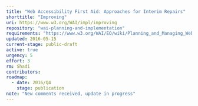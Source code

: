 ```yaml
---
title: "Web Accessibility First Aid: Approaches for Interim Repairs"
shorttitle: "Improving"
uri: https://www.w3.org/WAI/impl/improving
repository: "wai-planning-and-implementation"
requirements: "https://www.w3.org/WAI/EO/wiki/Planning_and_Managing_Web_Accessibility"
updated: 2016-05-15
current-stage: public-draft
active: true
urgency: 5
effort: 3
rm: Shadi
contributors:
roadmap:
  - date: 2016/Q4
    stage: publication
note: "New comments received, update in progress"
---
```

